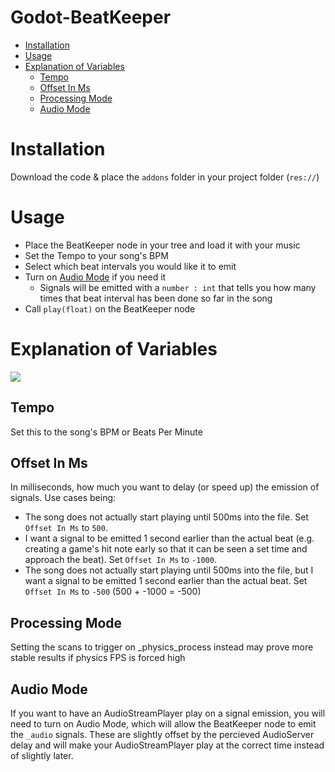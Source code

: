 # Godot-BeatKeeper
- [Installation](#installation)
- [Usage](#usage)
- [Explanation of Variables](#explanation-of-variables)
  - [Tempo](#tempo)
  - [Offset In Ms](#offset-in-ms)
  - [Processing Mode](#processing-mode)
  - [Audio Mode](#audio-mode)

# Installation
Download the code & place the `addons` folder in your project folder (`res://`)


# Usage
- Place the BeatKeeper node in your tree and load it with your music
- Set the Tempo to your song's BPM 
- Select which beat intervals you would like it to emit
- Turn on [Audio Mode](#audio-mode) if you need it
  - Signals will be emitted with a `number : int` that tells you how many times that beat interval has been done so far in the song
- Call `play(float)` on the BeatKeeper node


# Explanation of Variables
![](https://i.imgur.com/AFDR7em.png)
## Tempo
Set this to the song's BPM or Beats Per Minute

## Offset In Ms
In milliseconds, how much you want to delay (or speed up) the emission of signals.
Use cases being:
- The song does not actually start playing until 500ms into the file. Set `Offset In Ms` to `500`.
- I want a signal to be emitted 1 second earlier than the actual beat (e.g. creating a game's hit note early so that it can be seen a set time and approach the beat). Set `Offset In Ms` to `-1000`.
- The song does not actually start playing until 500ms into the file, but I want a signal to be emitted 1 second earlier than the actual beat. Set `Offset In Ms` to `-500` (500 + -1000 = -500)

## Processing Mode
Setting the scans to trigger on _physics_process instead may prove more stable results if physics FPS is forced high

## Audio Mode
If you want to have an AudioStreamPlayer play on a signal emission, you will need to turn on Audio Mode, which will allow the BeatKeeper node to emit the `_audio` signals. These are slightly offset by the percieved AudioServer delay and will make your AudioStreamPlayer play at the correct time instead of slightly later.

